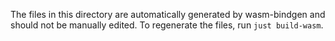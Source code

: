 The files in this directory are automatically generated by wasm-bindgen and should not be manually edited. To regenerate the files, run `just build-wasm`.
